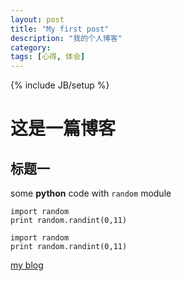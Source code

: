 ```yaml
---
layout: post
title: "My first post"
description: "我的个人博客"
category: 
tags: [心得, 体会]
---
```

{% include JB/setup %}

# 这是一篇博客

## 标题一

some **python** code with `random` module

```
import random
print random.randint(0,11)
```

	import random
	print random.randint(0,11)

[my blog](yely.github.io)
